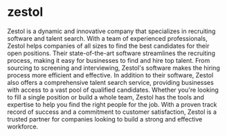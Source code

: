 # zestol 
Zestol is a dynamic and innovative company that specializes in recruiting software and talent search. With a team of experienced professionals, Zestol helps companies of all sizes to find the best candidates for their open positions. Their state-of-the-art software streamlines the recruiting process, making it easy for businesses to find and hire top talent. From sourcing to screening and interviewing, Zestol's software makes the hiring process more efficient and effective. In addition to their software, Zestol also offers a comprehensive talent search service, providing businesses with access to a vast pool of qualified candidates. Whether you're looking to fill a single position or build a whole team, Zestol has the tools and expertise to help you find the right people for the job. With a proven track record of success and a commitment to customer satisfaction, Zestol is a trusted partner for companies looking to build a strong and effective workforce.
